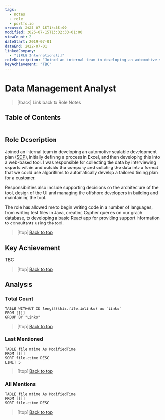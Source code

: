 ```yaml
---
tags:
  - notes
  - role
  - portfolio
created: 2025-07-15T14:35:00
modified: 2025-07-15T15:32:33+01:00
viewCount: 2
dateStart: 2019-07-01
dateEnd: 2022-07-01
linkedCompany:
  - "[[RLE International]]"
roleDescription: "Joined an internal team in developing an automotive scalable development plan (<a href=\"https://sdp.rle.de/#home\">SDP</a>), initially defining a process in <span class=\"theme-link\">Excel</span>, and then developing this into a web-based tool. I was responsible for collecting the data by interviewing experts within and outside the company and collating the data into a format that we could use algorithms to automatically develop a tailored timing plan for a customer.\nResponsibilities also include supporting decisions on the architecture of the tool, design of the <span class=\"theme-link\">UI</span> and managing the offshore developers in building and maintaining the tool.\nThe role has allowed me to begin writing code in a number of languages, from writing test files in <span class=\"theme-link\">Java</span>, creating <span class=\"theme-link\">Cypher</span> queries on our graph database, to developing a basic <span class=\"theme-link\">React</span> app for providing support information to consultants using the tool."
keyAchievement: "TBC"
---
```


# Data Management Analyst

> [!back] Link back to <span class="theme-link">Role Notes</span>

## Table of Contents
```table-of-contents
```

## Role Description

Joined an internal team in developing an automotive scalable development plan ([SDP](https://sdp.rle.de/#home)), initially defining a process in <span class="theme-link">Excel</span>, and then developing this into a web-based tool. I was responsible for collecting the data by interviewing experts within and outside the company and collating the data into a format that we could use algorithms to automatically develop a tailored timing plan for a customer.

Responsibilities also include supporting decisions on the architecture of the tool, design of the <span class="theme-link">UI</span> and managing the offshore developers in building and maintaining the tool.

The role has allowed me to begin writing code in a number of languages, from writing test files in <span class="theme-link">Java</span>, creating <span class="theme-link">Cypher</span> queries on our graph database, to developing a basic <span class="theme-link">React</span> app for providing support information to consultants using the tool.

>[!top] [Back to top](#Table%20of%20Contents)

## Key Achievement

TBC

>[!top] [Back to top](#Table%20of%20Contents)

## Analysis

### Total Count

```dataview
TABLE WITHOUT ID length(this.file.inlinks) as "Links"
FROM [[]]
GROUP BY "Links"
```

>[!top] [Back to top](#Table%20of%20Contents)

### Last Mentioned

```dataview
TABLE file.mtime As ModifiedTime
FROM [[]]
SORT file.ctime DESC
LIMIT 5
```

>[!top] [Back to top](#Table%20of%20Contents)

### All Mentions

```dataview
TABLE file.mtime As ModifiedTime
FROM [[]]
SORT file.ctime DESC
```

>[!top] [Back to top](#Table%20of%20Contents)